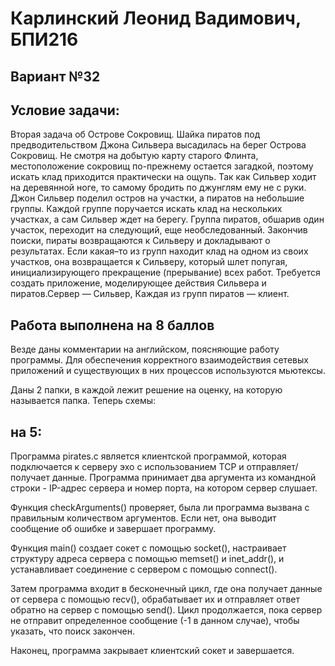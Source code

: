 # Карлинский Леонид Вадимович, БПИ216
## Вариант №32
## Условие задачи:
Вторая задача об Острове Сокровищ. Шайка пиратов под
предводительством Джона Сильвера высадилась на берег Острова
Сокровищ. Не смотря на добытую карту старого Флинта, местоположение сокровищ по-прежнему остается загадкой, поэтому искать
клад приходится практически на ощупь. Так как Сильвер ходит на
деревянной ноге, то самому бродить по джунглям ему не с руки.
Джон Сильвер поделил остров на участки, а пиратов на небольшие группы. Каждой группе поручается искать клад на нескольких
участках, а сам Сильвер ждет на берегу. Группа пиратов, обшарив
один участок, переходит на следующий, еще необследованный. Закончив поиски, пираты возвращаются к Сильверу и докладывают
о результатах. Если какая–то из групп находит клад на одном из
своих участков, она возвращается к Сильверу, который шлет попугая, инициализирующего прекращение (прерывание) всех работ.
Требуется создать приложение, моделирующее действия Сильвера и пиратов.Сервер — Сильвер, Каждая из групп пиратов — клиент.

## Работа выполнена на 8 баллов
Везде даны комментарии на английском, поясняющие работу программы.
Для обеспечения корректного взаимодействия сетевых приложений
и существующих в них процессов используются мьютексы.

Даны 2 папки, в каждой лежит решение на оценку, на которую называется папка. Теперь схемы:
## на 5:
Программа pirates.c является клиентской программой, которая подключается к серверу эхо с использованием TCP и отправляет/получает данные. Программа принимает два аргумента из командной строки - IP-адрес сервера и номер порта, на котором сервер слушает.

Функция checkArguments() проверяет, была ли программа вызвана с правильным количеством аргументов. Если нет, она выводит сообщение об ошибке и завершает программу.

Функция main() создает сокет с помощью socket(), настраивает структуру адреса сервера с помощью memset() и inet_addr(), и устанавливает соединение с сервером с помощью connect().

Затем программа входит в бесконечный цикл, где она получает данные от сервера с помощью recv(), обрабатывает их и отправляет ответ обратно на сервер с помощью send(). Цикл продолжается, пока сервер не отправит определенное сообщение (-1 в данном случае), чтобы указать, что поиск закончен.

Наконец, программа закрывает клиентский сокет и завершается.
